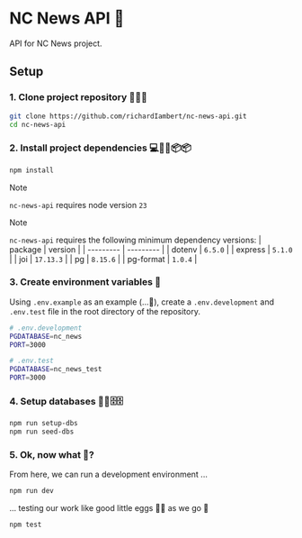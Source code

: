 # NC News API 📰

API for NC News project.

## Setup

### 1. Clone project repository 🐑🧪🐑

```bash
git clone https://github.com/richardIambert/nc-news-api.git
cd nc-news-api
```

### 2. Install project dependencies 💻🚚💨📦📦

```bash
npm install
```
> [!NOTE]
> `nc-news-api` requires node version `23`

> [!NOTE]
> `nc-news-api` requires the following minimum dependency versions:
> | package | version |
> | --------- | --------- |
> | dotenv | `6.5.0` |
> | express | `5.1.0` |
> | joi | `17.13.3` |
> | pg | `8.15.6` |
> | pg-format | `1.0.4` |

### 3. Create environment variables 🧮

Using `.env.example` as an example (...👀), create a `.env.development` and `.env.test` file in the root directory of the repository.

```bash
# .env.development
PGDATABASE=nc_news
PORT=3000
```

```bash
# .env.test
PGDATABASE=nc_news_test
PORT=3000
```

### 4. Setup databases 🌱🌱🗄️🗄️

```bash
npm run setup-dbs
npm run seed-dbs
```

### 5. Ok, now what 🤔?

From here, we can run a development environment ...

```bash
npm run dev
```

... testing our work like good little eggs 🥚🥚 as we go 🙌

```bash
npm test
```
